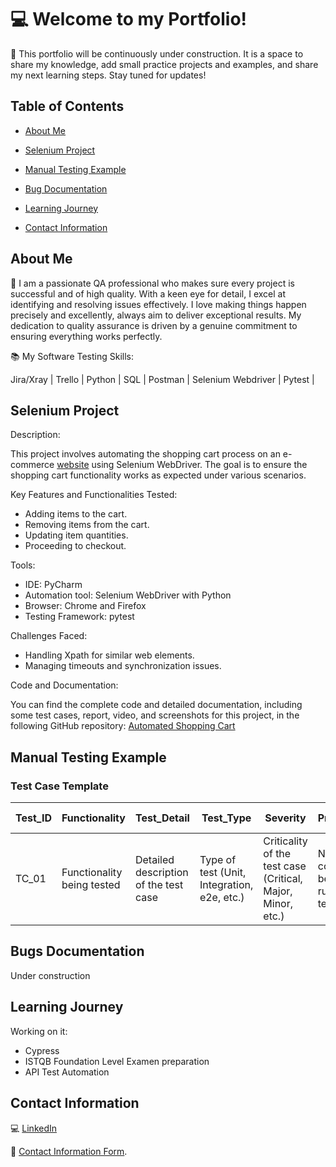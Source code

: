 
# :computer: Welcome to my Portfolio!

🔨 This portfolio will be continuously under construction. It is a space to share my knowledge, add small practice projects and examples, and share my next learning steps. Stay tuned for updates!


## Table of Contents

- [About Me](#about-me) 

- [Selenium Project](#selenium-project)

- [Manual Testing Example](#manual-testing-example)

- [Bug Documentation](#bug-documentation)

- [Learning Journey](#learning-journey)

- [Contact Information](#contact-information)

    
  
## About Me 

👩 I am a passionate QA professional who makes sure every project is successful and of high quality. With a keen eye for detail, I excel at identifying and resolving issues effectively. I love making things happen precisely and excellently, always aim to deliver exceptional results. My dedication to quality assurance is driven by a genuine commitment to ensuring everything works perfectly.

:books: My Software Testing Skills:

Jira/Xray | Trello | Python | SQL | Postman | Selenium Webdriver | Pytest |



## Selenium Project

Description: 

This project involves automating the shopping cart process on an e-commerce [website](https://www.saucedemo.com/) using Selenium WebDriver. The goal is to ensure the shopping cart functionality works as expected under various scenarios.

Key Features and Functionalities Tested:

- Adding items to the cart.
- Removing items from the cart.
- Updating item quantities.
- Proceeding to checkout.

Tools:

- IDE: PyCharm
- Automation tool: Selenium WebDriver with Python
- Browser: Chrome and Firefox
- Testing Framework: pytest

Challenges Faced:

- Handling Xpath for similar web elements.
- Managing timeouts and synchronization issues.

Code and Documentation:

You can find the complete code and detailed documentation, including some test cases, report, video, and screenshots for this project, in the following GitHub repository:
 [Automated Shopping Cart](https://github.com/AndLSC/Automated_Shopping_Cart.git)




## Manual Testing Example

### Test Case Template

| **Test_ID**         | **Functionality**   | **Test_Detail**   | **Test_Type**   | **Severity**   | **Preconditions**   | **Test_Data**   | **Steps**   | **Expected Result**   | **Obtained Result**   | **Test Status**   | **Test Evidence**   |
|---------------------|---------------------|-------------------|-----------------|----------------|---------------------|-----------------|-------------|-----------------------|-----------------------|-------------------|---------------------|
| TC_01| Functionality being tested   | Detailed description of the test case   | Type of test (Unit, Integration, e2e, etc.)   | Criticality of the test case (Critical, Major, Minor, etc.)   | Necessary conditions before running the test   | Data needed for the test   | Steps to execute the test   | Expected outcome after executing the test   | Actual outcome after executing the test   | Status of the test (Pass/Fail)   | Evidence supporting the test result   |



## Bugs Documentation

Under construction
## Learning Journey

Working on it: 
- Cypress
- ISTQB Foundation Level Examen preparation
- API Test Automation
  
## Contact Information


💻 [LinkedIn](https://www.linkedin.com/in/andreinasoto/)

📧 [Contact Information Form](https://forms.gle/M9kkbVYsDNM4Zr1V8).
